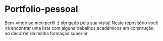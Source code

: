 # Portfolio-pessoal

Bem-vindo ao meu perfil ;) obrigado pela sua visita!
Neste repositório você irá encontrar uma lista com alguns trabalhos académicos em construção, no decorrer da minha formação superior.
